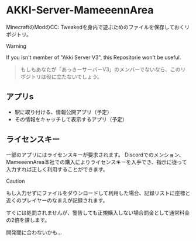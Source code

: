 # AKKI-Server-MameeennArea
MinecraftのModのCC: Tweakedを身内で遊ぶためのファイルを保存しておくリポジトリ。

> [!WARNING]
> If you isn't member of "Akki Server V3", this Repositorie won't be useful.

> もしもあなたが「あっきーサーバーV3」のメンバーでないなら、このリポジトリは役に立たないでしょう。


## アプリs
- 駅に取り付ける、情報公開アプリ（予定）
- その情報をキャッチして表示するアプリ（予定）


## ライセンスキー
一部のアプリにはライセンスキーが要求されます。
Discordでのメンション、MameeennArea本社での購入によりライセンスキーを入手でき、指示に従って入力すれば正しく利用することができます。
> [!CAUTION]
> もし入力せずにファイルをダウンロードして利用した場合、記録リストに座標と近くのプレイヤーのなまえが記録されます。
> 
> すぐには処罰されませんが、警告しても正規購入しない場合罰金として通常料金の2倍を課します。

開発間に合わないかも...